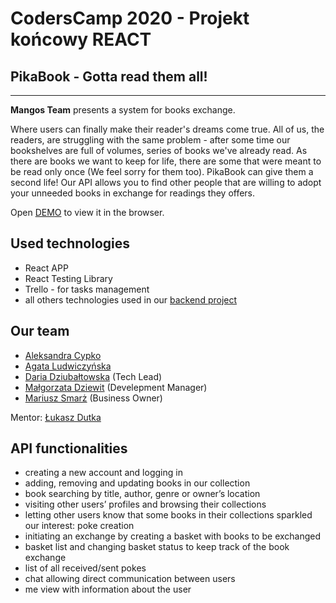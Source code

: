 # CodersCamp 2020 - Projekt końcowy REACT
## **PikaBook** - Gotta read them all!
___


**Mangos Team** presents a system for books exchange. 

Where users can finally make their reader's dreams come true. All of us, the readers, are struggling with the same problem - after some time our bookshelves are full of volumes, series of books we've already read. As there are books we want to keep for life, there are some that were meant to be read only once (We feel sorry for them too). PikaBook can give them a second life! Our API allows you to find other people that are willing to adopt your unneeded books in exchange for readings they offers.

Open [DEMO](https://lukaszdutka.github.io/CodersCamp2020.Project.FullStack-Node-React.PikaBook-frontend/) to view it in the browser.

## Used technologies
- React APP
- React Testing Library
- Trello - for tasks management
- all others technologies used in our [backend project](https://github.com/lukaszdutka/CodersCamp2020.Project.FullStack-Node-React.PikaBook-backend)

## Our team 
* [Aleksandra Cypko](https://github.com/AleksandraCyp)
* [Agata Ludwiczyńska](https://github.com/AgataLudwiczynska)
* [Daria Dziubałtowska](https://github.com/daria305) (Tech Lead)
* [Małgorzata Dziewit](https://github.com/memeraki) (Develepment Manager)
* [Mariusz Smarż](https://github.com/mariusz-sm) (Business Owner)

Mentor: [Łukasz Dutka](https://github.com/lukaszdutka)

## API functionalities
 - creating a new account and logging in 
 - adding, removing and updating books in our collection 
 - book searching by title, author, genre or owner’s location
 - visiting other users’ profiles and browsing their collections
 - letting other users know that some books in their collections sparkled our interest: poke creation
 - initiating an exchange by creating a basket with books to be exchanged
 - basket list and changing basket status to keep track of the book exchange
 - list of all received/sent pokes
 - chat allowing direct communication between users
 - me view with information about the user